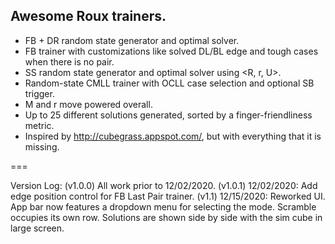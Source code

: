 ## Awesome Roux trainers.
- FB + DR random state generator and optimal solver.
- FB trainer with customizations like solved DL/BL edge and tough cases when there is no pair.
- SS random state generator and optimal solver using <R, r, U>.
- Random-state CMLL trainer with OCLL case selection and optional SB trigger.
- M and r move powered overall.
- Up to 25 different solutions generated, sorted by a finger-friendliness metric.
- Inspired by http://cubegrass.appspot.com/, but with everything that it is missing.


===

Version Log:
(v1.0.0) All work prior to 12/02/2020.
(v1.0.1) 12/02/2020: Add edge position control for FB Last Pair trainer.
(v1.1) 12/15/2020: Reworked UI. App bar now features a dropdown menu for selecting the mode. Scramble occupies its own row. Solutions are shown side by side with the sim cube in large screen.

